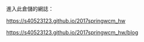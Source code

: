 進入此倉儲的網誌：

https://s40523123.github.io/2017springwcm_hw

https://s40523123.github.io/2017springwcm_hw/blog

